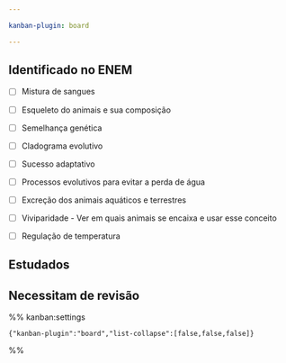 ```yaml
---

kanban-plugin: board

---
```


## Identificado no ENEM

- [ ] Mistura de sangues
- [ ] Esqueleto do animais e sua composição
- [ ] Semelhança genética
- [ ] Cladograma evolutivo
- [ ] Sucesso adaptativo
- [ ] Processos evolutivos para evitar a perda de água
- [ ] Excreção dos animais aquáticos e terrestres
- [ ] Viviparidade - Ver em quais animais se encaixa e usar esse conceito
- [ ] Regulação de temperatura


## Estudados



## Necessitam de revisão





%% kanban:settings
```
{"kanban-plugin":"board","list-collapse":[false,false,false]}
```
%%